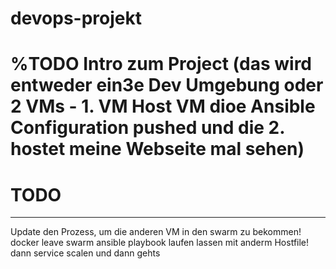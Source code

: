 # devops-projekt


# %TODO Intro zum Project (das wird entweder ein3e Dev Umgebung oder 2 VMs - 1. VM Host VM dioe Ansible Configuration pushed und die 2. hostet meine Webseite mal sehen)


# TODO 
--- 
Update den Prozess, um die anderen VM in den swarm zu bekommen!
docker leave swarm 
ansible playbook laufen lassen mit anderm Hostfile!
dann service scalen und dann gehts